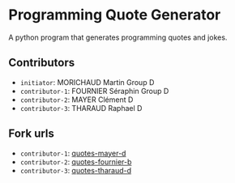 # Programming Quote Generator

A python program that generates programming quotes and jokes.

## Contributors
- `initiator`: MORICHAUD Martin Group D
- `contributor-1`: FOURNIER Séraphin Group D
- `contributor-2`: MAYER Clément D
- `contributor-3`: THARAUD Raphael D

## Fork urls
- `contributor-1`: [quotes-mayer-d](https://github.com/clement-mayer/quotes-mayer-d)
- `contributor-2`: [quotes-fournier-b](https://github.com/C-raf-1/quotes-fournier-d)
- `contributor-3`: [quotes-tharaud-d](https://github.com/wowiwookie-raphh/quotes-tharaud-d)
